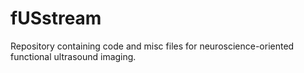 # fUSstream
Repository containing code and misc files for neuroscience-oriented functional ultrasound imaging.

